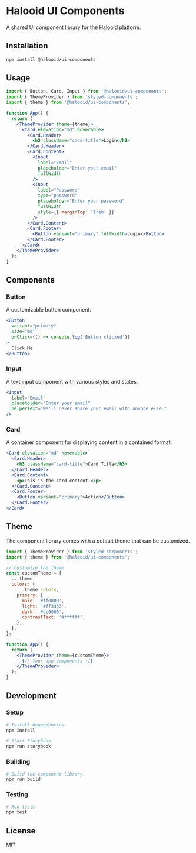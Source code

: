 # Halooid UI Components

A shared UI component library for the Halooid platform.

## Installation

```bash
npm install @halooid/ui-components
```

## Usage

```jsx
import { Button, Card, Input } from '@halooid/ui-components';
import { ThemeProvider } from 'styled-components';
import { theme } from '@halooid/ui-components';

function App() {
  return (
    <ThemeProvider theme={theme}>
      <Card elevation="md" hoverable>
        <Card.Header>
          <h3 className="card-title">Login</h3>
        </Card.Header>
        <Card.Content>
          <Input 
            label="Email" 
            placeholder="Enter your email" 
            fullWidth 
          />
          <Input 
            label="Password" 
            type="password" 
            placeholder="Enter your password" 
            fullWidth 
            style={{ marginTop: '1rem' }}
          />
        </Card.Content>
        <Card.Footer>
          <Button variant="primary" fullWidth>Login</Button>
        </Card.Footer>
      </Card>
    </ThemeProvider>
  );
}
```

## Components

### Button

A customizable button component.

```jsx
<Button 
  variant="primary" 
  size="md" 
  onClick={() => console.log('Button clicked')}
>
  Click Me
</Button>
```

### Input

A text input component with various styles and states.

```jsx
<Input 
  label="Email" 
  placeholder="Enter your email" 
  helperText="We'll never share your email with anyone else." 
/>
```

### Card

A container component for displaying content in a contained format.

```jsx
<Card elevation="md" hoverable>
  <Card.Header>
    <h3 className="card-title">Card Title</h3>
  </Card.Header>
  <Card.Content>
    <p>This is the card content.</p>
  </Card.Content>
  <Card.Footer>
    <Button variant="primary">Action</Button>
  </Card.Footer>
</Card>
```

## Theme

The component library comes with a default theme that can be customized.

```jsx
import { ThemeProvider } from 'styled-components';
import { theme } from '@halooid/ui-components';

// Customize the theme
const customTheme = {
  ...theme,
  colors: {
    ...theme.colors,
    primary: {
      main: '#ff0000',
      light: '#ff3333',
      dark: '#cc0000',
      contrastText: '#ffffff',
    },
  },
};

function App() {
  return (
    <ThemeProvider theme={customTheme}>
      {/* Your app components */}
    </ThemeProvider>
  );
}
```

## Development

### Setup

```bash
# Install dependencies
npm install

# Start Storybook
npm run storybook
```

### Building

```bash
# Build the component library
npm run build
```

### Testing

```bash
# Run tests
npm test
```

## License

MIT
